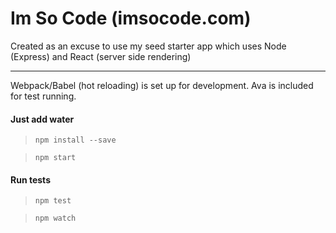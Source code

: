 # Im So Code (imsocode.com)

Created as an excuse to use my seed starter app which uses Node (Express) and React (server side rendering)

----------------

Webpack/Babel (hot reloading) is set up for development. Ava is included for test running.

#### Just add water
> ```npm install --save```

> ```npm start``` 

#### Run tests
> ```npm test```

> ```npm watch```
